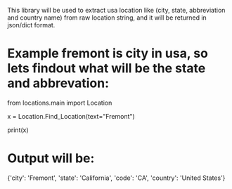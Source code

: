 This library will be used to extract usa location like (city, state, abbreviation and country name) from raw location string, and it will be returned in json/dict format.

# Example fremont is  city in usa, so lets findout what will be the state and abbrevation:

from locations.main import Location

x = Location.Find_Location(text="Fremont")

print(x)

# Output will be:

{'city': 'Fremont', 'state': 'California', 'code': 'CA', 'country': 'United States'}
